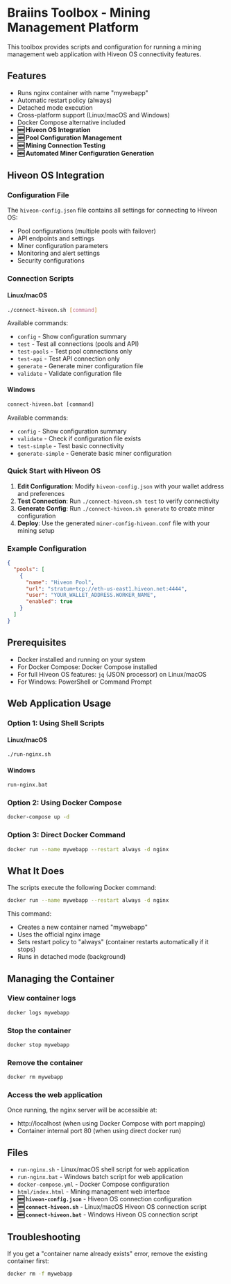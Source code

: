 # Braiins Toolbox - Mining Management Platform

This toolbox provides scripts and configuration for running a mining management web application with Hiveon OS connectivity features.

## Features

- Runs nginx container with name "mywebapp"
- Automatic restart policy (always)
- Detached mode execution
- Cross-platform support (Linux/macOS and Windows)
- Docker Compose alternative included
- **🆕 Hiveon OS Integration**
- **🆕 Pool Configuration Management**
- **🆕 Mining Connection Testing**
- **🆕 Automated Miner Configuration Generation**

## Hiveon OS Integration

### Configuration File
The `hiveon-config.json` file contains all settings for connecting to Hiveon OS:
- Pool configurations (multiple pools with failover)
- API endpoints and settings
- Miner configuration parameters
- Monitoring and alert settings
- Security configurations

### Connection Scripts

#### Linux/macOS
```bash
./connect-hiveon.sh [command]
```

Available commands:
- `config` - Show configuration summary
- `test` - Test all connections (pools and API)
- `test-pools` - Test pool connections only
- `test-api` - Test API connection only
- `generate` - Generate miner configuration file
- `validate` - Validate configuration file

#### Windows
```cmd
connect-hiveon.bat [command]
```

Available commands:
- `config` - Show configuration summary
- `validate` - Check if configuration file exists
- `test-simple` - Test basic connectivity
- `generate-simple` - Generate basic miner configuration

### Quick Start with Hiveon OS

1. **Edit Configuration**: Modify `hiveon-config.json` with your wallet address and preferences
2. **Test Connection**: Run `./connect-hiveon.sh test` to verify connectivity
3. **Generate Config**: Run `./connect-hiveon.sh generate` to create miner configuration
4. **Deploy**: Use the generated `miner-config-hiveon.conf` file with your mining setup

### Example Configuration
```json
{
  "pools": [
    {
      "name": "Hiveon Pool",
      "url": "stratum+tcp://eth-us-east1.hiveon.net:4444",
      "user": "YOUR_WALLET_ADDRESS.WORKER_NAME",
      "enabled": true
    }
  ]
}
```


## Prerequisites

- Docker installed and running on your system
- For Docker Compose: Docker Compose installed
- For full Hiveon OS features: `jq` (JSON processor) on Linux/macOS
- For Windows: PowerShell or Command Prompt

## Web Application Usage

### Option 1: Using Shell Scripts

#### Linux/macOS
```bash
./run-nginx.sh
```

#### Windows
```cmd
run-nginx.bat
```

### Option 2: Using Docker Compose
```bash
docker-compose up -d
```

### Option 3: Direct Docker Command
```bash
docker run --name mywebapp --restart always -d nginx
```

## What It Does

The scripts execute the following Docker command:
```bash
docker run --name mywebapp --restart always -d nginx
```

This command:
- Creates a new container named "mywebapp"
- Uses the official nginx image
- Sets restart policy to "always" (container restarts automatically if it stops)
- Runs in detached mode (background)

## Managing the Container

### View container logs
```bash
docker logs mywebapp
```

### Stop the container
```bash
docker stop mywebapp
```

### Remove the container
```bash
docker rm mywebapp
```

### Access the web application
Once running, the nginx server will be accessible at:
- http://localhost (when using Docker Compose with port mapping)
- Container internal port 80 (when using direct docker run)

## Files

- `run-nginx.sh` - Linux/macOS shell script for web application
- `run-nginx.bat` - Windows batch script for web application
- `docker-compose.yml` - Docker Compose configuration
- `html/index.html` - Mining management web interface
- **🆕 `hiveon-config.json`** - Hiveon OS connection configuration
- **🆕 `connect-hiveon.sh`** - Linux/macOS Hiveon OS connection script
- **🆕 `connect-hiveon.bat`** - Windows Hiveon OS connection script

## Troubleshooting

If you get a "container name already exists" error, remove the existing container first:
```bash
docker rm -f mywebapp
```